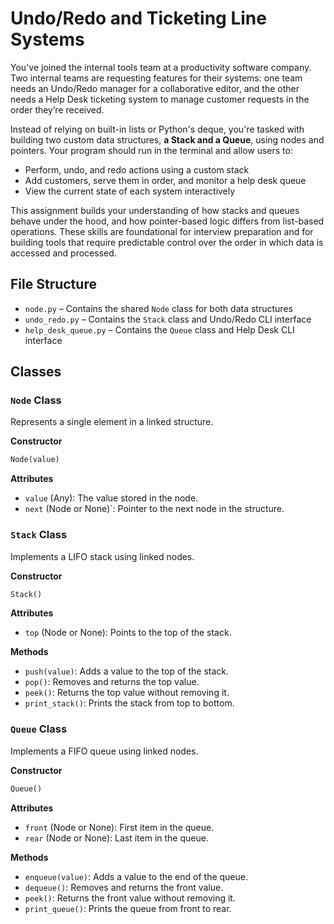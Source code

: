 # Undo/Redo and Ticketing Line Systems

You've joined the internal tools team at a productivity software company. Two internal teams are requesting features for their systems: one team needs an Undo/Redo manager for a collaborative editor, and the other needs a Help Desk ticketing system to manage customer requests in the order they’re received.

Instead of relying on built-in lists or Python's deque, you're tasked with building two custom data structures, **a Stack and a Queue**, using nodes and pointers. Your program should run in the terminal and allow users to:
- Perform, undo, and redo actions using a custom stack
- Add customers, serve them in order, and monitor a help desk queue
- View the current state of each system interactively

This assignment builds your understanding of how stacks and queues behave under the hood, and how pointer-based logic differs from list-based operations. These skills are foundational for interview preparation and for building tools that require predictable control over the order in which data is accessed and processed.

## File Structure
- `node.py` – Contains the shared `Node` class for both data structures
- `undo_redo.py` – Contains the `Stack` class and Undo/Redo CLI interface
- `help_desk_queue.py` – Contains the `Queue` class and Help Desk CLI interface

## Classes

### `Node` Class
Represents a single element in a linked structure.

**Constructor**

```python
Node(value)
```

**Attributes**
- `value` (Any): The value stored in the node.
- `next` (Node or None)`: Pointer to the next node in the structure.

### `Stack` Class
Implements a LIFO stack using linked nodes.

**Constructor**

```python
Stack()
```

**Attributes**
- `top` (Node or None): Points to the top of the stack.

**Methods**
- `push(value)`: Adds a value to the top of the stack.
- `pop()`: Removes and returns the top value.
- `peek()`: Returns the top value without removing it.
- `print_stack()`: Prints the stack from top to bottom.

### `Queue` Class
Implements a FIFO queue using linked nodes.

**Constructor**

```python
Queue()
```

**Attributes**
- `front` (Node or None): First item in the queue.
- `rear` (Node or None): Last item in the queue.

**Methods**
- `enqueue(value)`: Adds a value to the end of the queue.
- `dequeue()`: Removes and returns the front value.
- `peek()`: Returns the front value without removing it.
- `print_queue()`: Prints the queue from front to rear.